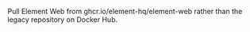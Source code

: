 Pull Element Web from ghcr.io/element-hq/element-web rather than the legacy repository on Docker Hub.
